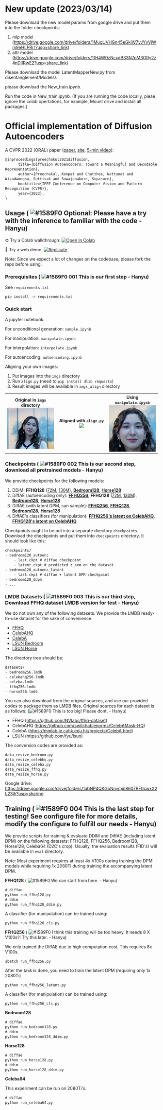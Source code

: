 # New update (2023/03/14)

Please download the new model params from google drive and put them into the folder checkpoints:
1. mlp model (https://drive.google.com/drive/folders/1MugUVHGn45eGklW7vJYvVjWm9eHLPRrr?usp=share_link)
2. attr model (https://drive.google.com/drive/folders/1fH4W9zNcxdB33N7pM3ORy2z4nDIIRwE2?usp=share_link)

Please download the model LatentMapperNew.py from disentanglement/Models/.

please download the New_train.ipynb.

Run the code in New_train.ipynb. (If you are running the code locally, pleae ignore the colab opertations, for example, Mount drive and install all packages.)

# Official implementation of Diffusion Autoencoders

A CVPR 2022 (ORAL) paper ([paper](https://openaccess.thecvf.com/content/CVPR2022/html/Preechakul_Diffusion_Autoencoders_Toward_a_Meaningful_and_Decodable_Representation_CVPR_2022_paper.html), [site](https://diff-ae.github.io/), [5-min video](https://youtu.be/i3rjEsiHoUU)):

```
@inproceedings{preechakul2021diffusion,
      title={Diffusion Autoencoders: Toward a Meaningful and Decodable Representation}, 
      author={Preechakul, Konpat and Chatthee, Nattanat and Wizadwongsa, Suttisak and Suwajanakorn, Supasorn},
      booktitle={IEEE Conference on Computer Vision and Pattern Recognition (CVPR)}, 
      year={2022},
}
```

## Usage ( ![#1589F0](https://via.placeholder.com/15/1589F0/000000?text=+) Optional: Please have a try with the inference to familiar with the code - Hanyu)

⚙️ Try a Colab walkthrough: [![Open In Colab](https://colab.research.google.com/assets/colab-badge.svg)](https://drive.google.com/file/d/1OTfwkklN-IEd4hFk4LnweOleyDtS4XTh/view?usp=sharing)

🤗 Try a web demo: [![Replicate](https://replicate.com/cjwbw/diffae/badge)](https://replicate.com/cjwbw/diffae)

Note: Since we expect a lot of changes on the codebase, please fork the repo before using.

### Prerequisites ( ![#1589F0](https://via.placeholder.com/15/1589F0/000000?text=+) 001 This is our first step - Hanyu)

See `requirements.txt`

```
pip install -r requirements.txt
```

### Quick start

A jupyter notebook.

For unconditional generation: `sample.ipynb`

For manipulation: `manipulate.ipynb`

For interpolation: `interpolate.ipynb`

For autoencoding: `autoencoding.ipynb`

Aligning your own images:

1. Put images into the `imgs` directory
2. Run `align.py` (need to `pip install dlib requests`)
3. Result images will be available in `imgs_align` directory

<table>
<tr>
<th width="33%">
Original in <code>imgs</code> directory<br><img src="imgs/sandy.JPG" style="width: 100%">
</th>
<th width="33%">
Aligned with <code>align.py</code><br><img src="imgs_align/sandy.png" style="width: 100%">
</th>
<th width="33%">
Using <code>manipulate.ipynb</code><br><img src="imgs_manipulated/sandy-wavyhair.png" style="width: 100%">
</th>
</tr>
</table>


### Checkpoints ( ![#1589F0](https://via.placeholder.com/15/1589F0/000000?text=+) 002 This is our second step, download all pretrained models - Hanyu)

We provide checkpoints for the following models:

1. DDIM: **FFHQ128** ([72M](https://vistec-my.sharepoint.com/:f:/g/personal/nattanatc_pro_vistec_ac_th/Env4aOdJJB1FqBgwAr8XPhEB6Z-CqHgDPVg8rSo2H2jk4A?e=clINeb), [130M](https://vistec-my.sharepoint.com/:f:/g/personal/nattanatc_pro_vistec_ac_th/Ej3MniHs2u9ClDEJZIK3ECkB0yzcxig70Ht8WjyFjSk4Xw?e=1HKVh3)), [**Bedroom128**](https://vistec-my.sharepoint.com/:f:/g/personal/nattanatc_pro_vistec_ac_th/EliGmm5WNbBPmSvg1aQsCA4BDmWthQpN3G0TD3n0lVHqvw?e=tPmLhQ), [**Horse128**](https://vistec-my.sharepoint.com/:f:/g/personal/nattanatc_pro_vistec_ac_th/ElAkltpC7rNCmv-btykB0GABwyPm43zaLO-xU3QOAhYIEg?e=X1n7Rh)
2. DiffAE (autoencoding only): [**FFHQ256**](https://vistec-my.sharepoint.com/:f:/g/personal/nattanatc_pro_vistec_ac_th/Ev2D_RNV2llIvm2yXyKgUxAB6w8ffg0C9NWSOtFqPMYQuw?e=f2kWUa), **FFHQ128** ([72M](https://vistec-my.sharepoint.com/:f:/g/personal/nattanatc_pro_vistec_ac_th/EjhCsOLfrxxIp280aDTucD8BlMFGhV0TB0YYIb7TsptLfw?e=uaeGHl), [130M](https://vistec-my.sharepoint.com/:f:/g/personal/nattanatc_pro_vistec_ac_th/EkFWetLoMO9GlJtox1lnOY8BARWeEgUlo1_NAkuYA9dcUQ?e=j5t9xo)), [**Bedroom128**](https://vistec-my.sharepoint.com/:f:/g/personal/nattanatc_pro_vistec_ac_th/Eruk1AX6OY1Hl46nht71tD4BCfObB0Ik90JFwry6wwyM2A?e=QCuGd1), [**Horse128**](https://vistec-my.sharepoint.com/:f:/g/personal/nattanatc_pro_vistec_ac_th/El0mTakkBllJnMgYyQHTTOAB9-VP8jJuwRvwzKEXaS7rcg?e=49GnjU)
3. DiffAE (with latent DPM, can sample): [**FFHQ256**](https://vistec-my.sharepoint.com/:f:/g/personal/nattanatc_pro_vistec_ac_th/EtYAk4GzroFFv0yxG-YOM4MBhA2i_e_RYpOHYyrcziZHIQ?e=EGxBnQ), [**FFHQ128**](https://vistec-my.sharepoint.com/:f:/g/personal/nattanatc_pro_vistec_ac_th/Ejg583SBk3JLhLp2XSpkPlkBoLeGAkJ842pK0Q1CXiseqQ?e=KYxVkZ), [**Bedroom128**](https://vistec-my.sharepoint.com/:f:/g/personal/nattanatc_pro_vistec_ac_th/EhA3tb4iR8xIt8dHcHyhPF4BZ42Nb3OWKg2HkeVsWStk4w?e=IvOzT8), [**Horse128**](https://vistec-my.sharepoint.com/:f:/g/personal/nattanatc_pro_vistec_ac_th/Eg9Ksex71kFOlFhFna4EBVIB2QdC8oR3ooV5POw-gUyOxg?e=AqAr6c)
4. DiffAE's classifiers (for manipulation): [**FFHQ256's latent on CelebAHQ**](https://vistec-my.sharepoint.com/:f:/g/personal/nattanatc_pro_vistec_ac_th/EidZBd5t375KrGPnUhcLZ10B0LPKDnQXUp8ffrsBTlPWqw?e=Frovs7), [**FFHQ128's latent on CelebAHQ**](https://vistec-my.sharepoint.com/:f:/g/personal/nattanatc_pro_vistec_ac_th/Er7et8P5-ZFOsFEFCRDgMPgBIt0jaknGAUZ9QYaSr09ljw?e=VxPKLd)

Checkpoints ought to be put into a separate directory `checkpoints`. 
Download the checkpoints and put them into `checkpoints` directory. It should look like this:

```
checkpoints/
- bedroom128_autoenc
    - last.ckpt # diffae checkpoint
    - latent.ckpt # predicted z_sem on the dataset
- bedroom128_autoenc_latent
    - last.ckpt # diffae + latent DPM checkpoint
- bedroom128_ddpm
- ...
```


### LMDB Datasets ( ![#1589F0](https://via.placeholder.com/15/1589F0/000000?text=+) 003 This is our third step, Download FFHQ dataset LMDB version for test - Hanyu)

We do not own any of the following datasets. We provide the LMDB ready-to-use dataset for the sake of convenience.

- [FFHQ](https://drive.google.com/drive/folders/1ww7itaSo53NDMa0q-wn-3HWZ3HHqK1IK?usp=sharing)
- [CelebAHQ](https://drive.google.com/drive/folders/1SX3JuVHjYA8sA28EGxr_IoHJ63s4Btbl?usp=sharing) 
- [CelebA](https://drive.google.com/drive/folders/1HJAhK2hLYcT_n0gWlCu5XxdZj-bPekZ0?usp=sharing) 
- [LSUN Bedroom](https://drive.google.com/drive/folders/1O_3aT3LtY1YDE2pOQCp6MFpCk7Pcpkhb?usp=sharing)
- [LSUN Horse](https://drive.google.com/drive/folders/1ooHW7VivZUs4i5CarPaWxakCwfeqAK8l?usp=sharing)

The directory tree should be:

```
datasets/
- bedroom256.lmdb
- celebahq256.lmdb
- celeba.lmdb
- ffhq256.lmdb
- horse256.lmdb
```

You can also download from the original sources, and use our provided codes to package them as LMDB files.
Original sources for each dataset is as follows: (![#1589F0](https://via.placeholder.com/15/1589F0/000000?text=+) This is too big! Please dont. - Hanyu)

- FFHQ (https://github.com/NVlabs/ffhq-dataset)
- CelebAHQ (https://github.com/switchablenorms/CelebAMask-HQ)
- CelebA (https://mmlab.ie.cuhk.edu.hk/projects/CelebA.html)
- LSUN (https://github.com/fyu/lsun)

The conversion codes are provided as:

```
data_resize_bedroom.py
data_resize_celebhq.py
data_resize_celeba.py
data_resize_ffhq.py
data_resize_horse.py
```

Google drive: https://drive.google.com/drive/folders/1abNP4QKGbNnymjn8607BF0cwxX2L23jh?usp=sharing


## Training ( ![#1589F0](https://via.placeholder.com/15/1589F0/000000?text=+) 004 This is the last step for testing! See configure file for more details, modify the configure to fulfill our needs - Hanyu)

We provide scripts for training & evaluate DDIM and DiffAE (including latent DPM) on the following datasets: FFHQ128, FFHQ256, Bedroom128, Horse128, Celeba64 (D2C's crop).
Usually, the evaluation results (FID's) will be available in `eval` directory.

Note: Most experiment requires at least 4x V100s during training the DPM models while requiring 1x 2080Ti during training the accompanying latent DPM. 



**FFHQ128** ( ![#1589F0](https://via.placeholder.com/15/1589F0/000000?text=+) We can start from here. - Hanyu)
```
# diffae
python run_ffhq128.py
# ddim
python run_ffhq128_ddim.py
```

A classifier (for manipulation) can be trained using:
```
python run_ffhq128_cls.py
```

**FFHQ256** ( ![#1589F0](https://via.placeholder.com/15/1589F0/000000?text=+) I think this training will be too heavy. It needs 8 X V100s?! Try this later. - Hanyu)

We only trained the DiffAE due to high computation cost.
This requires 8x V100s.
```
sbatch run_ffhq256.py
```

After the task is done, you need to train the latent DPM (requiring only 1x 2080Ti)
```
python run_ffhq256_latent.py
```

A classifier (for manipulation) can be trained using:
```
python run_ffhq256_cls.py
```

**Bedroom128**

```
# diffae
python run_bedroom128.py
# ddim
python run_bedroom128_ddim.py
```

**Horse128**

```
# diffae
python run_horse128.py
# ddim
python run_horse128_ddim.py
```

**Celeba64**

This experiment can be run on 2080Ti's.

```
# diffae
python run_celeba64.py
```

